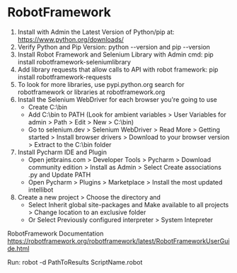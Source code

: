 # RobotFramework


1) Install with Admin the Latest Version of Python/pip at: https://www.python.org/downloads/
2) Verify Python and Pip Version: python --version and pip --version
3) Install Robot Framework and Selenium Library with Admin cmd: pip install robotframework-seleniumlibrary
4) Add library requests that allow calls to API with robot framework: pip install robotframework-requests
5) To look for more libraries, use pypi.python.org search for robotframework or libraries at robotframework.org 
6) Install the Selenium WebDriver for each browser you're going to use  
     * Create C:\bin   
     * Add C:\bin to PATH (Look for ambient variables > User Variables for admin > Path > Edit > New > C:\bin)  
     * Go to selenium.dev > Selenium WebDriver > Read More > Getting started > Install browser drivers > Download to your browser version > Extract to the C:\bin folder  
7) Install Pycharm IDE and Plugin
    * Open jetbrains.com > Developer Tools > Pycharm > Download community edition > Install as Admin > Select Create associations .py and Update PATH 
    * Open Pycharm > Plugins > Marketplace > Install the most updated intellibot    
8) Create a new project > Choose the directory and  
     * Select Inherit global site-packages and Make available to all projects > Change location to an exclusive folder     
     * Or Select Previously configured interpreter > System Intepreter 

RobotFramework Documentation 
https://robotframework.org/robotframework/latest/RobotFrameworkUserGuide.html

Run: robot -d PathToResults ScriptName.robot
